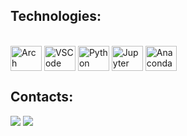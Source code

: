 ## Technologies:

<div style="display: inline_block"><br>
  <img align="center" height="40" width="50" alt="Arch" src="https://cdn.jsdelivr.net/gh/devicons/devicon@latest/icons/archlinux/archlinux-original.svg">
  <img align="center" height="40" width="50" alt="VSCode" src="https://cdn.jsdelivr.net/gh/devicons/devicon@latest/icons/vscode/vscode-original.svg">  
  <img align="center" height="40" width="50" alt="Python" src="https://cdn.jsdelivr.net/gh/devicons/devicon@latest/icons/python/python-original.svg"">
  <img align="center" height="40" width="50" alt="Jupyter" src="https://cdn.jsdelivr.net/gh/devicons/devicon@latest/icons/jupyter/jupyter-original.svg">
  <img align="center" height="40" width="50" alt="Anaconda" src="https://cdn.jsdelivr.net/gh/devicons/devicon@latest/icons/anaconda/anaconda-original.svg">          
</div>


## Contacts:

<div>
<a href="https://www.linkedin.com/in/josias-almeida/" target="_blank"><img src="https://img.shields.io/badge/-LinkedIn-%230077B5?style=for-the-badge&logo=linkedin&logoColor=white"  target="_blank"></a> 
<a href = "mailto:josias.almeida@outlook.com"> <img src="https://img.shields.io/badge/Microsoft_Outlook-0078D4?style=for-the-badge&logo=microsoft-outlook&logoColor=white"></a>
</div>&nbsp;&nbsp;


<!--
**josias-almeida/josias-almeida** is a ✨ _special_ ✨ repository because its `README.md` (this file) appears on your GitHub profile.

Here are some ideas to get you started:

- 🔭 I’m currently working on ...
- 🌱 I’m currently learning ...
- 👯 I’m looking to collaborate on ...
- 🤔 I’m looking for help with ...
- 💬 Ask me about ...
- 📫 How to reach me: ...
- 😄 Pronouns: ...
- ⚡ Fun fact: ...
-->
